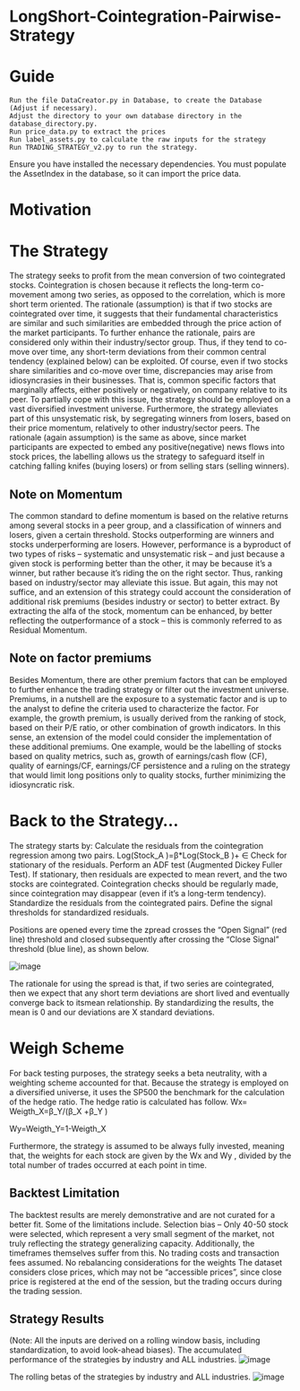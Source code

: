 # LongShort-Cointegration-Pairwise-Strategy

# Guide 
	Run the file DataCreator.py in Database, to create the Database (Adjust if necessary).
	Adjust the directory to your own database directory in the database_directory.py. 
	Run price_data.py to extract the prices
	Run label_assets.py to calculate the raw inputs for the strategy
	Run TRADING_STRATEGY_v2.py to run the strategy. 
Ensure you have installed the necessary dependencies. 
You must populate the AssetIndex in the database, so it can import the price data.

# Motivation

# The Strategy 
The strategy seeks to profit from the mean conversion of two cointegrated stocks. Cointegration is chosen because it reflects the long-term co-movement among two series, as opposed to the correlation, which is more short term oriented. The rationale (assumption) is that if two stocks are cointegrated over time, it suggests that their fundamental characteristics are similar and such similarities are embedded through the price action of the market participants. To further enhance the rationale, pairs are considered only within their industry/sector group. 
Thus, if they tend to co-move over time, any short-term deviations from their common central tendency (explained below) can be exploited. Of course, even if two stocks share similarities and co-move over time, discrepancies may arise from idiosyncrasies in their businesses. That is, common specific factors that marginally affects, either positively or negatively, on company relative to its peer.
To partially cope with this issue, the strategy should be employed on a vast diversified investment universe. Furthermore, the strategy alleviates part of this unsystematic risk, by segregating winners from losers, based on their price momentum, relatively to other industry/sector peers. The rationale (again assumption) is the same as above, since market participants are expected to embed any positive(negative) news flows into stock prices, the labelling allows us the strategy to safeguard itself in catching falling knifes (buying losers) or from selling stars (selling winners).

## Note on Momentum 
The common standard to define momentum is based on the relative returns among several stocks in a peer group, and a classification of winners and losers, given a certain threshold. Stocks outperforming are winners and stocks underperforming are losers. However, performance is a byproduct of two types of risks – systematic and unsystematic risk – and just because a given stock is performing better than the other, it may be because it’s a winner, but rather because it’s riding the on the right sector. Thus, ranking based on industry/sector may alleviate this issue. But again, this may not suffice, and an extension of this strategy could account the consideration of additional risk premiums (besides industry or sector) to better extract. By extracting the alfa of the stock, momentum can be enhanced, by better reflecting the outperformance of a stock – this is commonly referred to as Residual Momentum.

## Note on factor premiums
Besides Momentum, there are other premium factors that can be employed to further enhance the trading strategy or filter out the investment universe. Premiums, in a nutshell are the exposure to a systematic factor and is up to the analyst to define the criteria used to characterize the factor. For example, the growth premium, is usually derived from the ranking of stock, based on their P/E ratio, or other combination of growth indicators. 
In this sense, an extension of the model could consider the implementation of these additional premiums. One example, would be the labelling of stocks based on quality metrics, such as, growth of earnings/cash flow (CF), quality of earnings/CF, earnings/CF persistence and a ruling on the strategy that would limit long positions only to quality stocks, further minimizing the idiosyncratic risk. 


# Back to the Strategy…
The strategy starts by: 
	Calculate the residuals from the cointegration regression among two pairs. 
Log(Stock_A )=β*Log(Stock_B )+ ∈
	Check for stationary of the residuals. 
	Perform an ADF test (Augmented Dickey Fuller Test).
	If stationary, then residuals are expected to mean revert, and the two stocks are cointegrated. 
	Cointegration checks should be regularly made, since cointegration may disappear (even if it’s a long-term tendency).
	Standardize the residuals from the cointegrated pairs. 
	Define the signal thresholds for standardized residuals.

Positions are opened every time the zpread crosses the “Open Signal” (red line) threshold and closed subsequently after crossing the “Close Signal” threshold (blue line), as shown below.

![image](https://github.com/LusoNX/LongShort-Cointegration-Pairwise-Strategy/assets/84282116/9d89dbdf-455b-4cf9-b669-125b7a539f85)


The rationale for using the spread is that, if two series are cointegrated, then we expect that any short term deviations are short lived and eventually converge back to itsmean relationship. By standardizing the results, the mean is 0 and our deviations are X standard deviations.




# Weigh Scheme 
For back testing purposes, the strategy seeks a beta neutrality, with a weighting scheme accounted for that. Because the strategy is employed on a diversified universe, it uses the SP500 the benchmark for the calculation of the hedge ratio.  The hedge ratio is calculated has follow.
Wx= Weigth_X=β_Y/(β_X  +β_Y )

Wy=Weigth_Y=1-Weigth_X

Furthermore, the strategy is assumed to be always fully invested, meaning that, the weights for each stock are given by the Wx and Wy , divided by the total number of trades occurred at each point in time. 

## Backtest Limitation
The backtest results are merely demonstrative and are not curated for a better fit. Some of the limitations include. 
	Selection bias – Only 40-50 stock were selected, which represent a very small segment of the market, not truly reflecting the strategy generalizing capacity. Additionally, the timeframes themselves suffer from this.
	No trading costs and transaction fees assumed. 
	No rebalancing considerations for the weights 
	The dataset considers close prices, which may not be “accessible prices”, since close price is registered at the end of the session, but the trading occurs during the trading session. 
## Strategy Results
(Note: All the inputs are derived on a rolling window basis, including standardization, to avoid look-ahead biases). 
The accumulated performance of the strategies by industry and ALL industries.
![image](https://github.com/LusoNX/LongShort-Cointegration-Pairwise-Strategy/assets/84282116/13e4ef2f-a269-4c8a-8a52-f6abb2dcadfe)


The rolling betas of the strategies by industry and ALL industries. 
![image](https://github.com/LusoNX/LongShort-Cointegration-Pairwise-Strategy/assets/84282116/a68feb3e-37f0-471e-af91-ff45b5c472ec)






